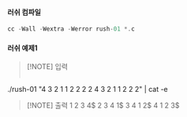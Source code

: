 #### 러쉬 컴파일
```C
cc -Wall -Wextra -Werror rush-01 *.c
```
#### 러쉬 예제1

> [!NOTE] 입력 
>```C
./rush-01 "4 3 2 1 1 2 2 2 2 4 3 2 1 1 2 2 2" | cat -e

> [!NOTE] 출력 
> 1 2 3 4$ 
> 2 3 4 1$ 
> 3 4 1 2$ 
> 4 1 2 3$ 
